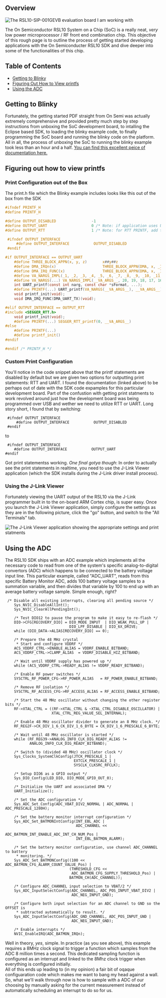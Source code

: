 ## Overview
![The RSL10-SIP-001GEVB evaluation board I am working with](https://charlesramey.github.io/RSL10Hackery/images/RSL10-SIP-001GEVB.jpg)  

The On Semiconductor RSL10 System on a Chip (SoC) is a really neat, _very_ low power microprocessor / RF front end combination chip. This objective of this rough page is to outline the process of getting started developing applications with the On Semiconducter RSL10 SDK and dive deeper into some of the functionalities of this chip.
## Table of Contents
- [Getting to Blinky](#getting-to-blinky)
- [Figuring Out How to View printfs](#figuring-out-how-to-view-printfs)
- [Using the ADC](#using-the-adc)
## Getting to Blinky
Fortunately, the getting started PDF straight from On Semi was actually extremely comprehensive and provided pretty much step by step instructions from unboxing the SoC development board, to intalling the Eclipse based SDK, to loading the blinky example code, to finally programming the SoC board and running the blinky code on the platform. All in all, the process of unboxing the SoC to running the blinky example took less than an hour and a half. [You can find this excellent peice of documentation here.](https://www.onsemi.com/pub/Collateral/RSL10%20GETTING%20STARTED%20GUIDE.PDF)

## Figuring out how to view printfs
### Print Configuration out of the Box
The print.h file which the Blinky example includes looks like this out of the box from the SDK

```C
#ifndef PRINTF_H
#define PRINTF_H

#define OUTPUT_DISABLED                -1
#define OUTPUT_UART                    0 /* Note: if application uses UART or DIO5, PRINTF over UART will be a conflict.  */
#define OUTPUT_RTT                     1 /* Note: for RTT PRINTF, add the SEGGER RTT component on your .rteconfig file */

 #ifndef OUTPUT_INTERFACE
     #define OUTPUT_INTERFACE           OUTPUT_DISABLED
 #endif

#if OUTPUT_INTERFACE == OUTPUT_UART
    #define THREE_BLOCK_APPN(x, y, z)       x##y##z
    #define DMA_IRQn(x)                     THREE_BLOCK_APPN(DMA, x, _IRQn)
    #define DMA_IRQ_FUNC(x)                 THREE_BLOCK_APPN(DMA, x, _IRQHandler)
    #define VA_NARGS_IMPL(_1, _2, _3, _4, _5, _6, _7, _8, _9, _10, _11, _12, _13, _14, _15, _16, _17, _18, _19, _20, N, ...) N
    #define VA_NARGS(...) VA_NARGS_IMPL(__VA_ARGS__, 20, 19, 18, 17, 16, 15, 14, 13, 12, 11, 10, 9, 8, 7, 6, 5, 4, 3, 2, 1)
    int UART_printf(const int narg, const char *sFormat, ...);
    #define PRINTF(...) UART_printf(VA_NARGS(__VA_ARGS__), __VA_ARGS__)
    void printf_init(void);
    void DMA_IRQ_FUNC(DMA_UART_TX)(void);

#elif OUTPUT_INTERFACE == OUTPUT_RTT
#include <SEGGER_RTT.h>
    void printf_init(void);
    #define PRINTF(...) SEGGER_RTT_printf(0, __VA_ARGS__)
#else
    #define PRINTF(...)
    #define printf_init()
#endif

#endif /* PRINTF_H */
```
### Custom Print Configuration
You'll notice in the code snippet above that the printf statements are disabled by default but we are given two options for outputting print statements: RTT and UART. I found the documentation (linked above) to be perhaps out of date with the SDK code expamples for this particular development board. Part of the confustion with getting print statments to work revolved around just how the development board was being programmed over USB and wether we need to utilize RTT or UART. Long story short, I found that by switching:
```
 #ifndef OUTPUT_INTERFACE
     #define OUTPUT_INTERFACE           OUTPUT_DISABLED
 #endif
 ```
 to
 ```
  #ifndef OUTPUT_INTERFACE
     #define OUTPUT_INTERFACE           OUTPUT_UART
 #endif
  ```
  Got print statementss working. 
  *One final gotya though*: In order to actually see the print statements in realtime, you need to use the J-Link Viewer application (which the SDK installs during the J-Link driver install process). 
### Using the J-Link Viewer
Fortunately viewing the UART output of the RSL10 via the J-Link programmer built in to the on-board ARM Cortex chip, is super easy. Once you launch the J-Link Viewer application, simply configure the settings as they are in the following picture, click the "go" button, and switch to the "All Terminals" tab.  

![The J-Link Viewer application showing the appropriate settings and print statments](https://charlesramey.github.io/RSL10Hackery/images/jlink_viewer.PNG)
 
## Using the ADC
The RSL10 SDK ships with an ADC example which implements all the necessary code to read from one of the system's specific analog-to-digital convertors (ADC) which happens to be connected to the battery voltage input line. This particular example, called "ADC_UART", reads from this specific Battery Monitor ADC, adds 100 battery voltage samples to a summation variable, and then divides that variable by 100 to end up with an average battery voltage sample. Simple enough, right? 
```
 /* Disable all existing interrupts, clearing all pending source */
    Sys_NVIC_DisableAllInt();
    Sys_NVIC_ClearAllPendingInt();

    /* Test DIO12 to pause the program to make it easy to re-flash */
    DIO->CFG[RECOVERY_DIO] = DIO_MODE_INPUT  | DIO_WEAK_PULL_UP |
                             DIO_LPF_DISABLE | DIO_6X_DRIVE;
    while (DIO_DATA->ALIAS[RECOVERY_DIO] == 0);

    /* Prepare the 48 MHz crystal
     * Start and configure VDDRF */
    ACS_VDDRF_CTRL->ENABLE_ALIAS = VDDRF_ENABLE_BITBAND;
    ACS_VDDRF_CTRL->CLAMP_ALIAS  = VDDRF_DISABLE_HIZ_BITBAND;

    /* Wait until VDDRF supply has powered up */
    while (ACS_VDDRF_CTRL->READY_ALIAS != VDDRF_READY_BITBAND);

    /* Enable RF power switches */
    SYSCTRL_RF_POWER_CFG->RF_POWER_ALIAS   = RF_POWER_ENABLE_BITBAND;

    /* Remove RF isolation */
    SYSCTRL_RF_ACCESS_CFG->RF_ACCESS_ALIAS = RF_ACCESS_ENABLE_BITBAND;

    /* Start the 48 MHz oscillator without changing the other register bits */
    RF->XTAL_CTRL = ((RF->XTAL_CTRL & ~XTAL_CTRL_DISABLE_OSCILLATOR) |
                     XTAL_CTRL_REG_VALUE_SEL_INTERNAL);

    /* Enable 48 MHz oscillator divider to generate an 8 MHz clock. */
    RF_REG2F->CK_DIV_1_6_CK_DIV_1_6_BYTE = CK_DIV_1_6_PRESCALE_6_BYTE;

    /* Wait until 48 MHz oscillator is started */
    while (RF_REG39->ANALOG_INFO_CLK_DIG_READY_ALIAS !=
           ANALOG_INFO_CLK_DIG_READY_BITBAND);

    /* Switch to (divided 48 MHz) oscillator clock */
    Sys_Clocks_SystemClkConfig(JTCK_PRESCALE_1 |
                               EXTCLK_PRESCALE_1 |
                               SYSCLK_CLKSRC_RFCLK);

    /* Setup DIO6 as a GPIO output */
    Sys_DIO_Config(LED_DIO, DIO_MODE_GPIO_OUT_0);

    /* Initialize the UART and associated DMA */
    UART_Initialize();

    /* Set the ADC configuration */
    Sys_ADC_Set_Config(ADC_VBAT_DIV2_NORMAL | ADC_NORMAL | ADC_PRESCALE_1280H);

    /* Set the battery monitor interrupt configuration */
    Sys_ADC_Set_BATMONIntConfig(INT_EBL_ADC |
                                ADC_CHANNEL <<
                                ADC_BATMON_INT_ENABLE_ADC_INT_CH_NUM_Pos |
                                INT_EBL_BATMON_ALARM);

    /* Set the battery monitor configuration, use channel ADC_CHANNEL to battery
     * monitoring. */
    Sys_ADC_Set_BATMONConfig((100 << ADC_BATMON_CFG_ALARM_COUNT_VALUE_Pos) |
                             (THRESHOLD_CFG <<
                              ADC_BATMON_CFG_SUPPLY_THRESHOLD_Pos) |
                             BATMON_CH(ADC_CHANNEL));

    /* Configure ADC_CHANNEL input selection to VBAT/2 */
    Sys_ADC_InputSelectConfig(ADC_CHANNEL, ADC_POS_INPUT_VBAT_DIV2 |
                              ADC_NEG_INPUT_GND);

    /* Configure both input selection for an ADC channel to GND so the OFFSET is
     * subtracted automatically to result. */
    Sys_ADC_InputSelectConfig(ADC_GND_CHANNEL, ADC_POS_INPUT_GND |
                              ADC_NEG_INPUT_GND);

    /* Enable interrupts */
    NVIC_EnableIRQ(ADC_BATMON_IRQn);
```
Well in theory, _yes_, simple. In practice (as you see above), this example requires a 8MHz clock signal to trigger a function which samples from the ADC 8 million times a second. This dedicated sampling function is configured as an interrupt and linked to the 8Mhz clock trigger when everything is configured initially.  
All of this ends up leading to (in my opinion) a fair bit of oqaque configuaration code which makes me want to bang my head against a wall. So, what we'll walk through now is how to sample with a ADC of our choosing by manually asking for the current measurement instead of automatically scheduling an interrupt to do so for us.
